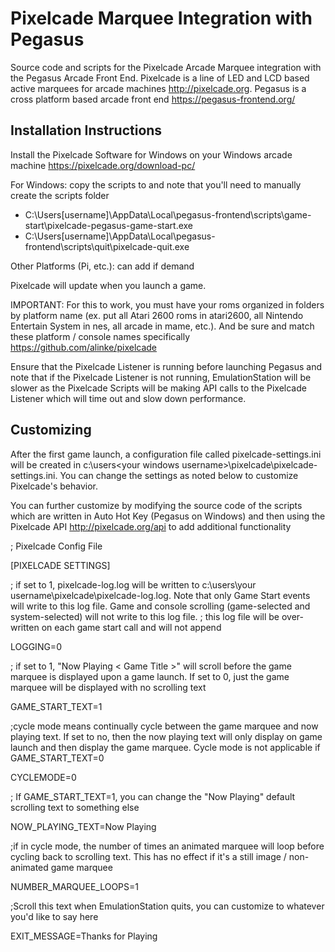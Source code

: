 # Pixelcade Marquee Integration with Pegasus
Source code and scripts for the Pixelcade Arcade Marquee integration with the Pegasus Arcade Front End. Pixelcade is a line of LED and LCD based active marquees for arcade machines http://pixelcade.org. Pegasus is a cross platform based arcade front end https://pegasus-frontend.org/

## Installation Instructions

Install the Pixelcade Software for Windows on your Windows arcade machine https://pixelcade.org/download-pc/

For Windows: copy the scripts to and note that you'll need to manually create the scripts folder

* C:\Users\[username]\AppData\Local\pegasus-frontend\scripts\game-start\pixelcade-pegasus-game-start.exe
* C:\Users\[username]\AppData\Local\pegasus-frontend\scripts\quit\pixelcade-quit.exe

Other Platforms (Pi, etc.): can add if demand

Pixelcade will update when you launch a game.

IMPORTANT: For this to work, you must have your roms organized in folders by platform name (ex. put all Atari 2600 roms in atari2600, all Nintendo Entertain System in nes, all arcade in mame, etc.). And be sure and match these platform / console names specifically https://github.com/alinke/pixelcade

Ensure that the Pixelcade Listener is running before launching Pegasus and note that if the Pixelcade Listener is not running, EmulationStation will be slower as the Pixelcade Scripts will be making API calls to the Pixelcade Listener which will time out and slow down performance.

## Customizing

After the first game launch, a configuration file called pixelcade-settings.ini will be created in c:\users\<your windows username>\pixelcade\pixelcade-settings.ini. You can change the settings as noted below to customize Pixelcade's behavior.

You can further customize by modifying the source code of the scripts which are written in Auto Hot Key (Pegasus on Windows) and then using the Pixelcade API http://pixelcade.org/api to add additional functionality

; Pixelcade Config File

[PIXELCADE SETTINGS]

; if set to 1, pixelcade-log.log will be written to c:\users\your username\pixelcade\pixelcade-log.log. Note that only Game Start events will write to this log file. Game and console scrolling (game-selected and system-selected) will not write to this log file.
; this log file will be over-written on each game start call and will not append

LOGGING=0

; if set to 1, "Now Playing < Game Title >" will scroll before the game marquee is displayed upon a game launch. If set to 0, just the game marquee will be displayed with no scrolling text

GAME_START_TEXT=1

;cycle mode means continually cycle between the game marquee and now playing text. If set to no, then the now playing text will only display on game launch and then display the game marquee. Cycle mode is not applicable if GAME_START_TEXT=0

CYCLEMODE=0

; If GAME_START_TEXT=1, you can change the "Now Playing" default scrolling text to something else

NOW_PLAYING_TEXT=Now Playing

;if in cycle mode, the number of times an animated marquee will loop before cycling back to scrolling text. This has no effect if it's a still image / non-animated game marquee

NUMBER_MARQUEE_LOOPS=1

;Scroll this text when EmulationStation quits, you can customize to whatever you'd like to say here

EXIT_MESSAGE=Thanks for Playing
